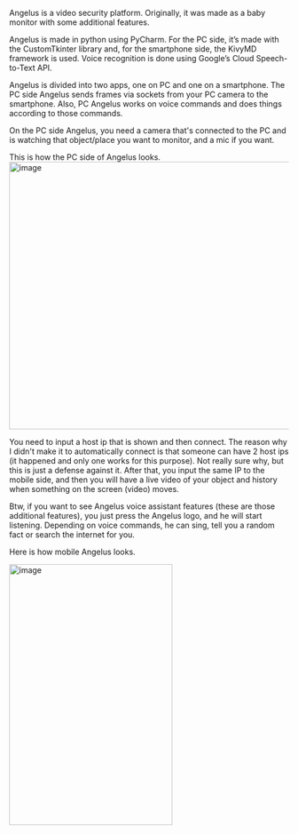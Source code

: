 Angelus is a video security platform. Originally, it was made as a baby monitor with some additional features.

Angelus is made in python using PyCharm. For the PC side, it’s made with the CustomTkinter library and, for the smartphone side, the KivyMD framework is used.
Voice recognition is done using Google’s Cloud Speech-to-Text API.

Angelus is divided into two apps, one on PC and one on a smartphone.
The PC side Angelus sends frames via sockets from your PC camera to the smartphone.
Also, PC Angelus works on voice commands and does things according to those commands.

On the PC side Angelus, you need a camera that's connected to the PC and is watching that object/place you want to monitor, and a mic if you want.

This is how the PC side of Angelus looks.
<img width="515" height="482" alt="image" src="https://github.com/user-attachments/assets/bc2c25bb-5901-48ce-be6a-d0aee6af8daf" />

You need to input a host ip that is shown and then connect. The reason why I didn't make it to automatically connect is that someone can have 2 host ips (it happened and only one works for this purpose). Not really sure why, but this is just a defense against it.
After that, you input the same IP to the mobile side, and then you will have a live video of your object and history when something on the screen (video) moves.

Btw, if you want to see Angelus voice assistant features (these are those additional features), you just press the Angelus logo, and he will start listening.
Depending on voice commands, he can sing, tell you a random fact or search the internet for you.

Here is how mobile Angelus looks.

<img width="294" height="470" alt="image" src="https://github.com/user-attachments/assets/885a62ba-f949-4e85-8517-f4acc5995d56" />

